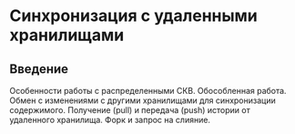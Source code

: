 # Синхронизация с удаленными хранилищами


## Введение

Особенности работы с распределенными СКВ.
Обособленная работа.
Обмен с изменениями с другими хранилищами для синхронизации содержимого.
Получение (pull) и передача (push) истории от удаленного хранилища.
Форк и запрос на слияние.


<!--
Сохранить имя пользователя и пароль: `git config --global credentials.helper store`.
-->
